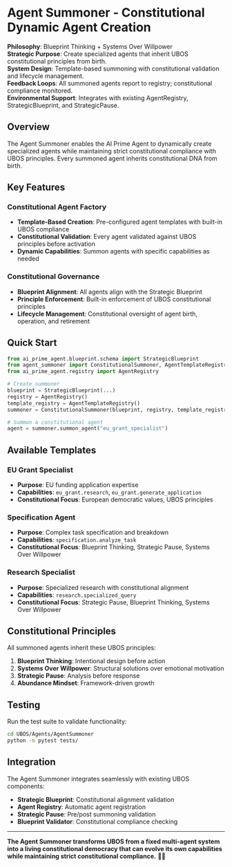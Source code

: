 # Agent Summoner - Constitutional Dynamic Agent Creation

**Philosophy**: Blueprint Thinking + Systems Over Willpower  
**Strategic Purpose**: Create specialized agents that inherit UBOS constitutional principles from birth.  
**System Design**: Template-based summoning with constitutional validation and lifecycle management.  
**Feedback Loops**: All summoned agents report to registry; constitutional compliance monitored.  
**Environmental Support**: Integrates with existing AgentRegistry, StrategicBlueprint, and StrategicPause.

## Overview

The Agent Summoner enables the AI Prime Agent to dynamically create specialized agents while maintaining strict constitutional compliance with UBOS principles. Every summoned agent inherits constitutional DNA from birth.

## Key Features

### Constitutional Agent Factory
- **Template-Based Creation**: Pre-configured agent templates with built-in UBOS compliance
- **Constitutional Validation**: Every agent validated against UBOS principles before activation
- **Dynamic Capabilities**: Summon agents with specific capabilities as needed

### Constitutional Governance
- **Blueprint Alignment**: All agents align with the Strategic Blueprint
- **Principle Enforcement**: Built-in enforcement of UBOS constitutional principles
- **Lifecycle Management**: Constitutional oversight of agent birth, operation, and retirement

## Quick Start

```python
from ai_prime_agent.blueprint.schema import StrategicBlueprint
from agent_summoner import ConstitutionalSummoner, AgentTemplateRegistry
from ai_prime_agent.registry import AgentRegistry

# Create summoner
blueprint = StrategicBlueprint(...)
registry = AgentRegistry()
template_registry = AgentTemplateRegistry()
summoner = ConstitutionalSummoner(blueprint, registry, template_registry)

# Summon a constitutional agent
agent = summoner.summon_agent("eu_grant_specialist")
```

## Available Templates

### EU Grant Specialist
- **Purpose**: EU funding application expertise
- **Capabilities**: `eu_grant.research`, `eu_grant.generate_application`
- **Constitutional Focus**: European democratic values, UBOS principles

### Specification Agent
- **Purpose**: Complex task specification and breakdown
- **Capabilities**: `specification.analyze_task`
- **Constitutional Focus**: Blueprint Thinking, Strategic Pause, Systems Over Willpower

### Research Specialist
- **Purpose**: Specialized research with constitutional alignment
- **Capabilities**: `research.specialized_query`
- **Constitutional Focus**: Strategic Pause, Blueprint Thinking, Systems Over Willpower

## Constitutional Principles

All summoned agents inherit these UBOS principles:

1. **Blueprint Thinking**: Intentional design before action
2. **Systems Over Willpower**: Structural solutions over emotional motivation
3. **Strategic Pause**: Analysis before response
4. **Abundance Mindset**: Framework-driven growth

## Testing

Run the test suite to validate functionality:

```bash
cd UBOS/Agents/AgentSummoner
python -m pytest tests/
```

## Integration

The Agent Summoner integrates seamlessly with existing UBOS components:

- **Strategic Blueprint**: Constitutional alignment validation
- **Agent Registry**: Automatic agent registration
- **Strategic Pause**: Pre/post summoning validation
- **Blueprint Validator**: Constitutional compliance checking

---

**The Agent Summoner transforms UBOS from a fixed multi-agent system into a living constitutional democracy that can evolve its own capabilities while maintaining strict constitutional compliance.** 🧙‍♂️
